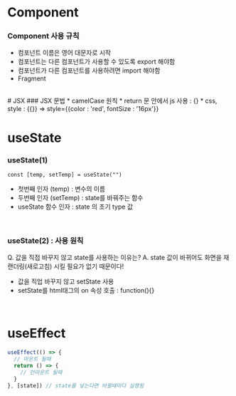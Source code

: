 # Component
### Component 사용 규칙
* 컴포넌트 이름은 영어 대문자로 시작
* 컴포넌트는 다른 컴포넌트가 사용할 수 있도록 export 해야함
* 컴포넌트가 다른 컴포넌트를 사용하려면 import 해야함
* Fragment

<br/>
# JSX
### JSX 문법
* camelCase 원칙
* return 문 안에서 js 사용 : {} 
* css, style : {{}} => style={{color : 'red', fontSize : '16px'}}

<br/>

# useState
### useState(1)
`const [temp, setTemp] = useState("")`
* 첫번째 인자 (temp) : 변수의 이름
* 두번째 인자 (setTemp) : state를 바꿔주는 함수
* useState 함수 인자 : state 의 초기 type 값

<br/>

### useState(2) : 사용 원칙
Q. 값을 직접 바꾸지 않고 state를 사용하는 이유는?
A. state 값이 바뀌어도 화면을 재랜더링(새로고침) 시킬 필요가 없기 때문이다!
* 값을 직업 바꾸지 않고 setState 사용
* setState를 html태그의 on 속성 호출 : function(){}

<br/>

# useEffect
```js
useEffect(() => {
  // 마운트 될때
  return () => {
    // 언마운트 될때
  }
}, [state]) // state를 넣는다면 바뀔때마다 실행됨

```

<br/>
<br/>



